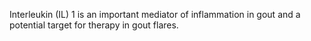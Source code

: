 Interleukin (IL) 1 is an important mediator of inflammation in gout and a potential target for therapy in gout flares.